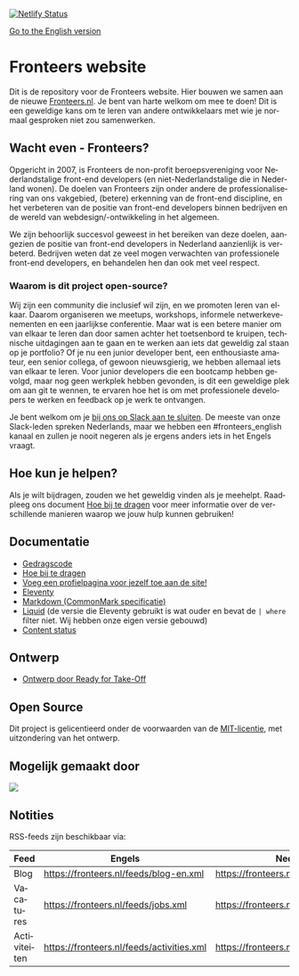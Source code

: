 [![Netlify Status](https://api.netlify.com/api/v1/badges/1fdae1b4-c878-46cf-8b3a-c417897bf9c8/deploy-status)](https://app.netlify.com/sites/fronteers/deploys)

<a href="https://github.com/fronteers/website/blob/main/README.md#fronteers-website" hreflang="en" lang="en">Go to the English version</a>

<div lang="nl">

# Fronteers website

Dit is de repository voor de Fronteers website. Hier bouwen we samen aan de nieuwe [Fronteers.nl](https://fronteers.nl). Je bent van harte welkom om mee te doen! Dit is een geweldige kans om te leren van andere ontwikkelaars met wie je normaal gesproken niet zou samenwerken.

## Wacht even - Fronteers?

Opgericht in 2007, is Fronteers de non-profit beroepsvereniging voor Nederlandstalige front-end developers (en niet-Nederlandstalige die in Nederland wonen). De doelen van Fronteers zijn onder andere de professionalisering van ons vakgebied, (betere) erkenning van de front-end discipline, en het verbeteren van de positie van front-end developers binnen bedrijven en de wereld van webdesign/-ontwikkeling in het algemeen.

We zijn behoorlijk succesvol geweest in het bereiken van deze doelen, aangezien de positie van front-end developers in Nederland aanzienlijk is verbeterd. Bedrijven weten dat ze veel mogen verwachten van professionele front-end developers, en behandelen hen dan ook met veel respect.

### Waarom is dit project open-source?

Wij zijn een community die inclusief wil zijn, en we promoten leren van elkaar. Daarom organiseren we meetups, workshops, informele netwerkevenementen en een jaarlijkse conferentie. Maar wat is een betere manier om van elkaar te leren dan door samen achter het toetsenbord te kruipen, technische uitdagingen aan te gaan en te werken aan iets dat geweldig zal staan op je portfolio? Of je nu een junior developer bent, een enthousiaste amateur, een senior collega, of gewoon nieuwsgierig, we hebben allemaal iets van elkaar te leren. Voor junior developers die een bootcamp hebben gevolgd, maar nog geen werkplek hebben gevonden, is dit een geweldige plek om aan git te wennen, te ervaren hoe het is om met professionele developers te werken en feedback op je werk te ontvangen.

Je bent welkom om je [bij ons op Slack aan te sluiten](https://fronteers-slack.herokuapp.com/). De meeste van onze Slack-leden spreken Nederlands, maar we hebben een #fronteers_english kanaal en zullen je nooit negeren als je ergens anders iets in het Engels vraagt.

## Hoe kun je helpen?

Als je wilt bijdragen, zouden we het geweldig vinden als je meehelpt. Raadpleeg ons document [Hoe bij te dragen](docs-nl/contribute.md) voor meer informatie over de verschillende manieren waarop we jouw hulp kunnen gebruiken!

## Documentatie

- [Gedragscode](docs-nl/code-of-conduct.md)
- [Hoe bij te dragen](docs-nl/contribute.md)
- [Voeg een profielpagina voor jezelf toe aan de site!](docs-nl/represent.md)
- [Eleventy](https://www.11ty.dev/docs-nl/)
- [Markdown (CommonMark specificatie)](https://spec.commonmark.org/0.29/)
- [Liquid](https://shopify.github.io/liquid/) (de versie die Eleventy gebruikt is wat ouder en bevat de `| where` filter niet. Wij hebben onze eigen versie gebouwd)
- [Content status](../../issues/204)

## Ontwerp

- [Ontwerp door Ready for Take-Off](https://xd.adobe.com/view/bd533314-bf05-4cbe-b634-499f8f25dbbc-e800/)

## Open Source

Dit project is gelicentieerd onder de voorwaarden van de [MIT-licentie](LICENSE), met uitzondering van het ontwerp.

## Mogelijk gemaakt door

<a href="https://www.netlify.com">
  <img src="https://www.netlify.com/img/global/badges/netlify-dark.svg"/>
</a>

## Notities

RSS-feeds zijn beschikbaar via:

| Feed         | Engels                                    | Nederlands                                  |
| ------------ | ----------------------------------------- | ------------------------------------------- |
| Blog         | https://fronteers.nl/feeds/blog-en.xml    | https://fronteers.nl/feeds/blog.xml         |
| Vacatures    | https://fronteers.nl/feeds/jobs.xml       | https://fronteers.nl/feeds/vacatures.xml    |
| Activiteiten | https://fronteers.nl/feeds/activities.xml | https://fronteers.nl/feeds/activiteiten.xml |

</div>
